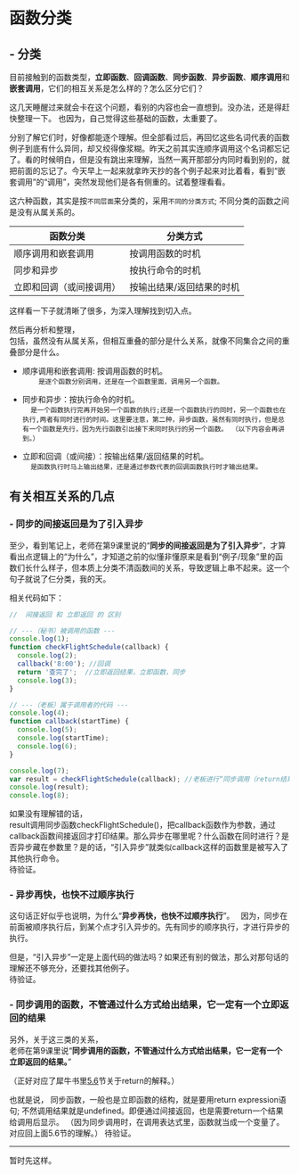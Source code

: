 # 函数分类
## - 分类
目前接触到的函数类型，**立即函数**、**回调函数**、**同步函数**、**异步函数**、**顺序调用**和**嵌套调用**，它们的相互关系是怎么样的？怎么区分它们？  
 
这几天睡醒过来就会卡在这个问题，看别的内容也会一直想到。没办法，还是得赶快整理一下。  也因为，自己觉得这些基础的函数，太重要了。
  
分别了解它们时，好像都能逐个理解。但全部看过后，再回忆这些名词代表的函数例子到底有什么异同，却又绞得像浆糊。昨天之前其实连顺序调用这个名词都忘记了。看的时候明白，但是没有跳出来理解，当然一离开那部分内同时看到别的，就把前面的忘记了。今天早上一起来就拿昨天抄的各个例子起来对比着看，看到“嵌套调用”的“调用”，突然发现他们是各有侧重的。试着整理看看。
  
这六种函数，其实是按`不同层面`来分类的，采用`不同的分类方式`; 不同分类的函数之间是没有从属关系的。 

函数分类 | 分类方式
-------- |  ----------
顺序调用和嵌套调用 | 按调用函数的时机
同步和异步 | 按执行命令的时机
立即和回调（或间接调用）| 按输出结果/返回结果的时机  


这样看一下子就清晰了很多，为深入理解找到切入点。

然后再分析和整理，  
包括，虽然没有从属关系，但相互重叠的部分是什么关系，就像不同集合之间的重叠部分是什么。

- 顺序调用和嵌套调用: 按调用函数的时机。  
`    
  是逐个函数分别调用，还是在一个函数里面，调用另一个函数。
`
  
- 同步和异步：按执行命令的时机。  
`  
  是一个函数执行完再开始另一个函数的执行;还是一个函数执行的同时，另一个函数也在执行,两者有同时进行的时间。这里要注意，第二种，异步函数，虽然有同时执行，但是总有一个函数是先行，因为先行函数引出接下来同时执行的另一个函数。
  （以下内容会再讲到。）  
`

- 立即和回调（或间接）：按输出结果/返回结果的时机。  
`  
  是函数执行时马上输出结果，还是通过参数代表的回调函数执行时才输出结果。  
`  


## 有关相互关系的几点

### - 同步的间接返回是为了引入异步
至少，看到笔记上，老师在第9课里说的“**同步的间接返回是为了引入异步**”，才算看出点逻辑上的“为什么”，才知道之前的似懂非懂原来是看到“例子/现象”里的函数们长什么样子，但本质上分类不清函数间的关系，导致逻辑上串不起来。这一个句子就说了仨分类，我的天。    
  
相关代码如下：
```javascript
//  间接返回 和 立即返回 的 区别

// ---（秘书）被调用的函数 ---
console.log(1);
function checkFlightSchedule(callback) {
  console.log(2);
  callback('8:00'); //回调
  return '查完了';  //立即返回结果，立即函数，同步
  console.log(3);
}

// ---（老板）属于调用者的代码 ---
console.log(4);
function callback(startTime) {
  console.log(5);
  console.log(startTime);
  console.log(6);
}

console.log(7);
var result = checkFlightSchedule(callback); //老板进行“同步调用（return结果）”：你查到后通过callback/回调输出，把结果给我。
console.log(result);
console.log(8);  

```
  
如果没有理解错的话，  
result调用同步函数checkFlightSchedule()，把callback函数作为参数，通过callback函数间接返回才打印结果。那么异步在哪里呢？什么函数在同时进行？是否异步藏在参数里？是的话，“引入异步”就类似callback这样的函数里是被写入了其他执行命令。  
待验证。  


  
### - 异步再快，也快不过顺序执行
这句话正好似乎也说明，为什么“**异步再快，也快不过顺序执行**”。  
因为，同步在前面被顺序执行后，到某个点才引入异步的。先有同步的顺序执行，才进行异步的执行。  

但是，“引入异步”一定是上面代码的做法吗？如果还有别的做法，那么对那句话的理解还不够充分，还要找其他例子。  
待验证。  
  


### - 同步调用的函数，不管通过什么方式给出结果，它一定有一个立即返回的结果
另外，关于这三类的关系，  
老师在第9课里说“**同步调用的函数，不管通过什么方式给出结果，它一定有一个立即返回的结果。**”   
  
（正好对应了犀牛书里[5.6](https://github.com/ifoundu/Notes-on-JS-Book/blob/master/5.6-%E8%B7%B3%E8%BD%AC.md)节关于return的解释。）

也就是说， 
同步函数，一般也是立即函数的结构，就是要用return expression语句; 不然调用结果就是undefined。即便通过间接返回，也是需要return一个结果给调用后显示。
（因为同步调用时，在调用表达式里，函数就当成一个变量了。对应回上面5.6节的理解。）
待验证。

------

暂时先这样。


